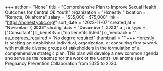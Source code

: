 +++
author = "None"
title = "Comprehensive Plan to Improve Sexual Health Outcomes for Central OK Youth"
organization = "Honestly "
location = "Remote, Oklahoma"
salary = "$35,000 - $75,000"
link = "https://honestlyokc.org/"
sort_date = "2023-11-07"
created_at = "November 7, 2023"
closing_date = "December 1, 2023"
a_job_type = ["Consultant"]
b_benefits = ["no benefits listed"]
c_feedback = ""
aa_degrees_required = "No degree required"
thumbnail = ""
+++
Honestly is seeking an established individual, organization, or consulting firm to work with multiple diverse groups of stakeholders in the formulation of a comprehensive strategic plan. This plan will develop a new common agenda and serve as the roadmap for the work of the Central Oklahoma Teen Pregnancy Prevention Collaboration from 2025 to 2030.  
